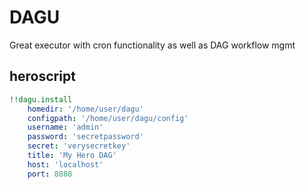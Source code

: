 # DAGU

Great executor with cron functionality as well as DAG workflow mgmt

## heroscript

```yaml
!!dagu.install
    homedir: '/home/user/dagu'
    configpath: '/home/user/dagu/config'
    username: 'admin'
    password: 'secretpassword'
    secret: 'verysecretkey'
    title: 'My Hero DAG'
    host: 'localhost'
    port: 8888

```